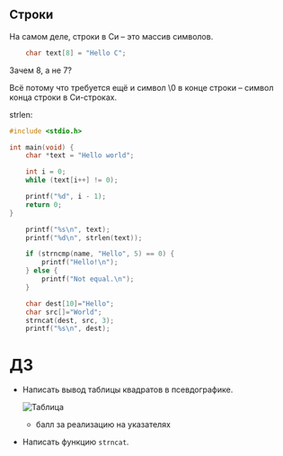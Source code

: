 

## Строки

На самом деле, строки в Си – это массив символов.

```C
    char text[8] = "Hello C";
```

Зачем 8, а не 7?

Всё потому что требуется ещё и символ \0 в конце строки – символ конца строки в
Си-строках.

strlen:

```C
#include <stdio.h>

int main(void) {
    char *text = "Hello world";

    int i = 0;
    while (text[i++] != 0);

    printf("%d", i - 1);
    return 0;
}
```

```C
    printf("%s\n", text);
    printf("%d\n", strlen(text));
```

```C
    if (strncmp(name, "Hello", 5) == 0) {
        printf("Hello!\n");
    } else {
        printf("Not equal.\n");
    }

    char dest[10]="Hello";
    char src[]="World";
    strncat(dest, src, 3);
    printf("%s\n", dest);
```

# ДЗ

- Написать вывод таблицы квадратов в псевдографике.

  ![Таблица](http://matematikaiskusstvo.ru/images/tb2.jpg)
  + балл за реализацию на указателях
- Написать функцию `strncat`.
